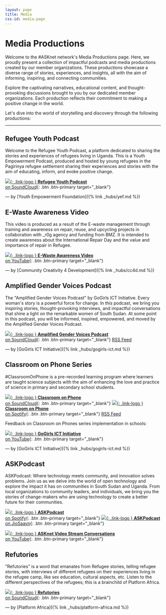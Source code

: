```yaml
---
layout: page
title: Media
css-id: media-page
---
```


# Media Productions

Welcome to the #ASKnet network's Media Productions page. Here, we proudly present a collection of impactful podcasts and media productions created by our member organizations. These productions showcase a diverse range of stories, experiences, and insights, all with the aim of informing, inspiring, and connecting communities.

Explore the captivating narratives, educational content, and thought-provoking discussions brought to you by our dedicated member organizations. Each production reflects their commitment to making a positive change in the world.

Let's dive into the world of storytelling and discovery through the following productions:

---

## Refugee Youth Podcast

Welcome to the Refugee Youth Podcast, a platform dedicated to sharing the stories and experiences of refugees living in Uganda. This is a Youth Empowerment Podcast, produced and hosted by young refugees in the Pagirinya refugee settlement sharing their experiences and stories with the aim of educating, inform, and evoke positive change.

[![](assets/img/media-page/ryp-logo.jpg){: .link-logo }  **Refugee Youth Podcast** <br />on SoundCloud](https://on.soundcloud.com/RMwXEqY6LbAseCBx8){: .btn .btn-primary target="_blank"}

— by [Youth Empowerment Foundation]({% link _hubs/yef.md %})


## E-Waste Awareness Video
This video is produced as a result of the E-waste management through training and awareness on repair, reuse, and upcycling projects in collaboration with _r0g agency and funding from BMZ. It is intended to create awareness about the International Repair Day and the value and importance of repair in Refugee.

[![](assets/img/media-page/ewa-cover.png){: .link-logo }  **E-Waste Awareness Video** <br />on YouTube](https://www.youtube.com/watch?v=Zt4bFndoXM0){: .btn .btn-primary target="_blank"}

<!-- - Link: [Watch on YouTube](https://www.youtube.com/watch?v=Zt4bFndoXM0) -->
— by [Community Creativity 4 Development]({% link _hubs/cc4d.md %})


## Amplified Gender Voices Podcast
The "Amplified Gender Voices Podcast" by GoGirls ICT Initiative. Every woman's story is a powerful force for change. In this podcast, we bring you inspiring stories, thought-provoking interviews, and impactful conversations that shine a light on the remarkable women of South Sudan. At some point in this podcast, you will be informed, inspired, empowered, and moved by the Amplified Gender Voices Podcast.
 
[![](assets/img/media-page/agvpodcast-logo.jpeg){: .link-logo }  **Amplified Gender Voices Podcast** <br />on SoundCloud](https://soundcloud.com/agvpodcast){: .btn .btn-primary target="_blank"} 
[RSS Feed](https://feeds.soundcloud.com/users/soundcloud:users:1289645559/sounds.rss)

— by [GoGirls ICT Initiative]({% link _hubs/gogirls-ict.md %})


## Classroom on Phone Series
#ClassroomOnPhone is a pre-recorded learning program where learners are taught science subjects with the aim of enhancing the love and practice of science in primary and secondary school students.

[![](assets/img/media-page/cop-logo.jpg){: .link-logo }  **Classroom on Phone** <br />on SoundCloud](https://soundcloud.com/classroom-on-phone){: .btn .btn-primary target="_blank"}
[![](assets/img/media-page/cop-logo.jpg){: .link-logo }  **Classroom on Phone** <br />on Spotify](https://podcasters.spotify.com/pod/show/classroomonphone/episodes/ClassroomOnPhone-Series-GoGirls-learning-Podcast-ergreh){: .btn .btn-primary target="_blank"}
[RSS Feed](https://feeds.soundcloud.com/users/soundcloud:users:1289645559/sounds.rss)

Feedback on Classroom on Phones series implementation in schools:

[![](assets/img/media-page/cop-logo.jpg){: .link-logo }  **GoGirls ICT Initiative** <br />on YouTube](https://www.youtube.com/@gogirlsictinitiative4202){: .btn .btn-primary target="_blank"}

— by [GoGirls ICT Initiative]({% link _hubs/gogirls-ict.md %})

## ASKPodcast
ASKPodcast: Where technology meets community, and innovation solves problems. Join us as we delve into the world of open technology and explore the impact it has on communities in South Sudan and Uganda. From local organizations to community leaders, and individuals, we bring you the stories of change-makers who are using technology to create a better future for their communities.

[![](assets/img/media-page/askpodcast-cover.jpg){: .link-logo }  **ASKPodcast** <br />on Spotify](https://podcasters.spotify.com/pod/show/ask-podcast6){: .btn .btn-primary target="_blank"}
[![](assets/img/media-page/askpodcast-cover.jpg){: .link-logo }  **ASKPodcast** <br />on JioSaavn](https://www.jiosaavn.com/shows/ask-podcast/2/pV8HqsZcUAI_){: .btn .btn-primary target="_blank"}

[![](assets/img/media-page/askpodcast-cover.jpg){: .link-logo }  **ASKnet Video Stream Conversations** <br />on YouTube](https://www.youtube.com/@_ASKnet){: .btn .btn-primary target="_blank"}


## Refutories
"Refutories" is a word that emanates from Refugee stories, telling refugee stories, with interviews of different refugees on their experiences living in the refugee camp, like sex education, cultural aspects, etc. Listen to the different perspectives of the refugees; this is a brainchild of Platform Africa.

[![](assets/img/media-page/refutories-cover.jpg){: .link-logo }  **Refutories** <br />on SoundCloud](https://on.soundcloud.com/QAbKZCdG9wY34Nos6){: .btn .btn-primary target="_blank"}

— by [Platform Africa]({% link _hubs/platform-africa.md %})

